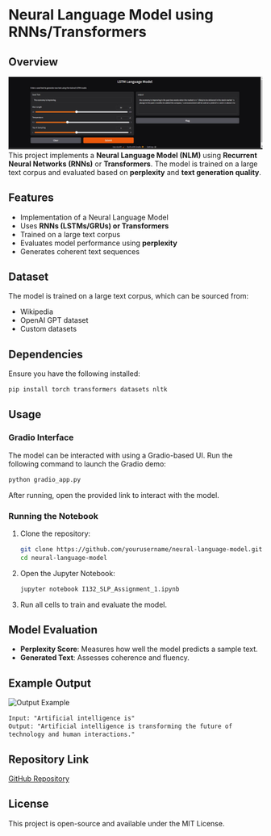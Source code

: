 # Neural Language Model using RNNs/Transformers

## Overview
![Gradio Interface](output_example.jpg)
This project implements a **Neural Language Model (NLM)** using **Recurrent Neural Networks (RNNs)** or **Transformers**. The model is trained on a large text corpus and evaluated based on **perplexity** and **text generation quality**.

## Features
- Implementation of a Neural Language Model
- Uses **RNNs (LSTMs/GRUs) or Transformers**
- Trained on a large text corpus
- Evaluates model performance using **perplexity**
- Generates coherent text sequences

## Dataset
The model is trained on a large text corpus, which can be sourced from:
- Wikipedia
- OpenAI GPT dataset
- Custom datasets

## Dependencies
Ensure you have the following installed:
```bash
pip install torch transformers datasets nltk
```

## Usage
### Gradio Interface
The model can be interacted with using a Gradio-based UI.
Run the following command to launch the Gradio demo:
```bash
python gradio_app.py
```
After running, open the provided link to interact with the model.

### Running the Notebook
1. Clone the repository:
   ```bash
   git clone https://github.com/yourusername/neural-language-model.git
   cd neural-language-model
   ```
2. Open the Jupyter Notebook:
   ```bash
   jupyter notebook I132_SLP_Assignment_1.ipynb
   ```
3. Run all cells to train and evaluate the model.

## Model Evaluation
- **Perplexity Score**: Measures how well the model predicts a sample text.
- **Generated Text**: Assesses coherence and fluency.

## Example Output
![Output Example](output_example.png)
```text
Input: "Artificial intelligence is"
Output: "Artificial intelligence is transforming the future of technology and human interactions."
```

## Repository Link
[GitHub Repository](https://github.com/yourusername/neural-language-model)

## License
This project is open-source and available under the MIT License.
